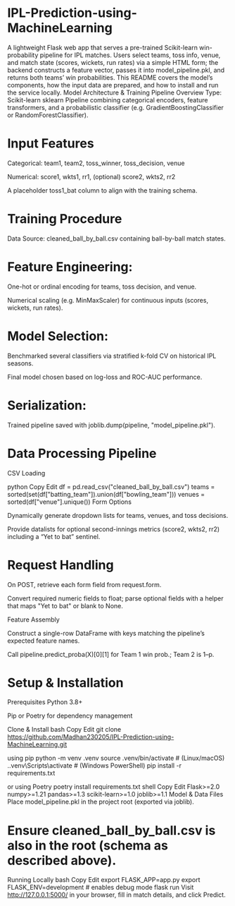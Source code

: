 # IPL-Prediction-using-MachineLearning

A lightweight Flask web app that serves a pre-trained Scikit-learn win-probability pipeline for IPL matches. Users select teams, toss info, venue, and match state (scores, wickets, run rates) via a simple HTML form; the backend constructs a feature vector, passes it into model_pipeline.pkl, and returns both teams’ win probabilities. This README covers the model’s components, how the input data are prepared, and how to install and run the service locally.
Model Architecture & Training
Pipeline Overview
Type: Scikit-learn sklearn Pipeline combining categorical encoders, feature transformers, and a probabilistic classifier (e.g. GradientBoostingClassifier or RandomForestClassifier).

# Input Features

Categorical: team1, team2, toss_winner, toss_decision, venue

Numerical: score1, wkts1, rr1, (optional) score2, wkts2, rr2

A placeholder toss1_bat column to align with the training schema.

# Training Procedure
Data Source: cleaned_ball_by_ball.csv containing ball-by-ball match states.

# Feature Engineering:

One-hot or ordinal encoding for teams, toss decision, and venue.

Numerical scaling (e.g. MinMaxScaler) for continuous inputs (scores, wickets, run rates).

# Model Selection:

Benchmarked several classifiers via stratified k-fold CV on historical IPL seasons.

Final model chosen based on log-loss and ROC-AUC performance.

# Serialization:

Trained pipeline saved with joblib.dump(pipeline, "model_pipeline.pkl").

# Data Processing Pipeline
CSV Loading

python
Copy
Edit
df = pd.read_csv("cleaned_ball_by_ball.csv")
teams   = sorted(set(df["batting_team"]).union(df["bowling_team"]))
venues  = sorted(df["venue"].unique())
Form Options

Dynamically generate dropdown lists for teams, venues, and toss decisions.

Provide datalists for optional second-innings metrics (score2, wkts2, rr2) including a “Yet to bat” sentinel.

# Request Handling

On POST, retrieve each form field from request.form.

Convert required numeric fields to float; parse optional fields with a helper that maps "Yet to bat" or blank to None.

Feature Assembly

Construct a single-row DataFrame with keys matching the pipeline’s expected feature names.

Call pipeline.predict_proba(X)[0][1] for Team 1 win prob.; Team 2 is 1–p.

# Setup & Installation
Prerequisites
Python 3.8+

 Pip or Poetry for dependency management

Clone & Install
bash
Copy
Edit
git clone https://github.com/Madhan230205/IPL-Prediction-using-MachineLearning.git

using pip
python -m venv .venv
source .venv/bin/activate        # (Linux/macOS)
.\.venv\Scripts\activate         # (Windows PowerShell)
pip install -r requirements.txt

or using Poetry
poetry install
requirements.txt
shell
Copy
Edit
Flask>=2.0
numpy>=1.21
pandas>=1.3
scikit-learn>=1.0
joblib>=1.1
Model & Data Files
Place model_pipeline.pkl in the project root (exported via joblib).

# Ensure cleaned_ball_by_ball.csv is also in the root (schema as described above).

Running Locally
bash
Copy
Edit
export FLASK_APP=app.py
export FLASK_ENV=development  # enables debug mode
flask run
Visit http://127.0.0.1:5000/ in your browser, fill in match details, and click Predict.
